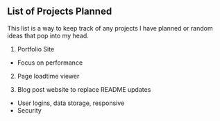 ## List of Projects Planned 

This list is a way to keep track of any projects I have planned or random ideas that pop into my head.

1. Portfolio Site
  * Focus on performance 

2. Page loadtime viewer

3. Blog post website to replace README updates
  * User logins, data storage, responsive
  * Security